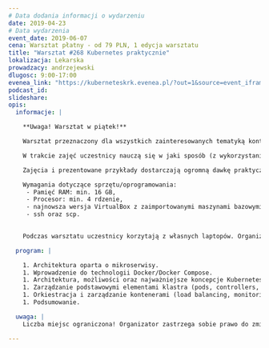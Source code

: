 ```yaml
---
# Data dodania informacji o wydarzeniu
date: 2019-04-23
# Data wydarzenia
event_date: 2019-06-07
cena: Warsztat płatny - od 79 PLN, 1 edycja warsztatu
title: "Warsztat #268 Kubernetes praktycznie"
lokalizacja: Lekarska
prowadzacy: andrzejewski
dlugosc: 9:00-17:00
evenea_link: "https://kuberneteskrk.evenea.pl/?out=1&source=event_iframe"
podcast_id:
slideshare:
opis:
  informacje: |

    **Uwaga! Warsztat w piątek!**

    Warsztat przeznaczony dla wszystkich zainteresowanych tematyką kontenerów, ich orkiestracją oraz architekturą opartą o mikroserwisy. Szczególnie polecany osobom pracującym jako administratorzy oraz devops. 

    W trakcie zajęć uczestnicy nauczą się w jaki sposób (z wykorzystaniem maszyn wirtualnych) stworzyć od podstaw własny klaster Kubernetes oraz zdobędą wiedzę niezbędną do jego administracji. 

    Zajęcia i prezentowane przykłady dostarczają ogromną dawkę praktycznych informacji, które będą mogły być wykorzystane podczas realnych wdrożeń. Uczestnicy dowiedzą się m.in. w jaki sposób konfigurować, wdrażać, monitorować i skalować aplikacje, współdzielić storage, konfigurować aspekty związane z siecią, zarządzać klustrem i jego elementami.

    Wymagania dotyczące sprzętu/oprogramowania:
     - Pamięć RAM: min. 16 GB,
     - Procesor: min. 4 rdzenie,
     - najnowsza wersja VirtualBox z zaimportowanymi maszynami bazowymi https://www.dropbox.com/sh/kwc38ulashtfbai/AAAilCqzF65yHFv2c5JQROXGa?dl=0,
     - ssh oraz scp.

  
    Podczas warsztatu uczestnicy korzytają z własnych laptopów. Organizator zapewnia dostęp do kawy, herbaty, wody i ciastek. W porze obiadowej zapewniamy pizzę.

  program: |

    1. Architektura oparta o mikroserwisy.
    1. Wprowadzenie do technologii Docker/Docker Compose.
    1. Architektura, możliwości oraz najważniejsze koncepcje Kubernetes.
    1. Zarządzanie podstawowymi elementami klastra (pods, controllers, services, deployments, storage, network).
    1. Orkiestracja i zarządzanie kontenerami (load balancing, monitoring, skalowanie).
    1. Podsumowanie.

  uwaga: |
    Liczba miejsc ograniczona! Organizator zastrzega sobie prawo do zmiany lokalizacji wydarzenia oraz jego odwołania w przypadku niezgłoszenia się minimalnej liczby uczestników.

---
```

